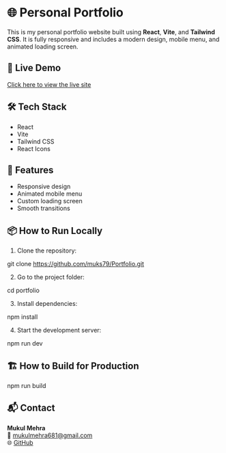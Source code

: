 # 🌐 Personal Portfolio

This is my personal portfolio website built using **React**, **Vite**, and **Tailwind CSS**. It is fully responsive and includes a modern design, mobile menu, and animated loading screen.

## 🚀 Live Demo

[Click here to view the live site](https://your-deployment-link.com)

## 🛠 Tech Stack

- React
- Vite
- Tailwind CSS
- React Icons

## 📁 Features

- Responsive design
- Animated mobile menu
- Custom loading screen
- Smooth transitions

## 📦 How to Run Locally

1. Clone the repository:

git clone https://github.com/muks79/Portfolio.git

2. Go to the project folder:

cd portfolio

3. Install dependencies:

npm install

4. Start the development server:

npm run dev


## 🏗 How to Build for Production

npm run build


## 📬 Contact

**Mukul Mehra**  
📧 mukulmehra681@gmail.com  
🌐 [GitHub](https://github.com/muks79)
